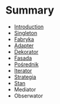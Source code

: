 # Summary

* [Introduction](README.md)
* [Singleton ](chapter1.md)
* [Fabryka](fabryka.md)
* [Adapter](adapter.md)
* [Dekorator](dekorator.md)
* [Fasada](fasada.md)
* [Pośrednik](posrednik.md)
* [Iterator](iterator.md)
* [Strategia](strategia.md)
* [Stan](stan.md)
* Mediator
* Obserwator

